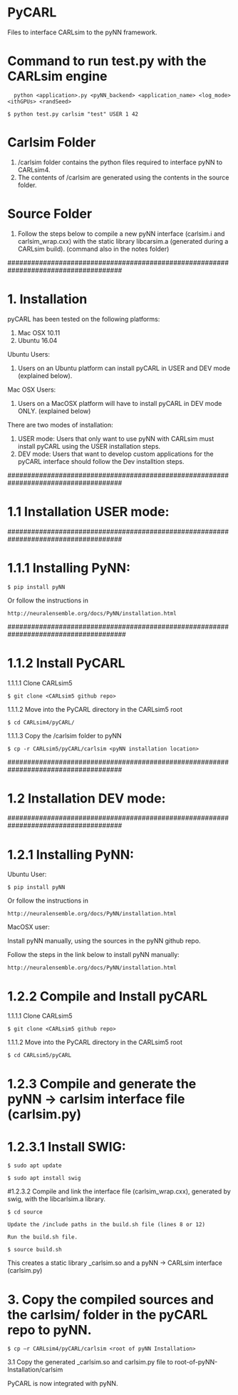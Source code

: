 # PyCARL
Files to interface CARLsim to the pyNN framework.

# Command to run test.py with the CARLsim engine
```
  python <application>.py <pyNN_backend> <application_name> <log_mode> <ithGPUs> <randSeed>

$ python test.py carlsim "test" USER 1 42
```

# Carlsim Folder
1. /carlsim folder contains the python files required to interface pyNN to CARLsim4.
2. The contents of /carlsim are generated using the contents in the source folder. 
 

# Source Folder
1. Follow the steps below to compile a new pyNN interface (carlsim.i and carlsim_wrap.cxx) with the static library libcarsim.a (generated during a
   CARLsim build). (command also in the notes folder)


#####################################################################################  
# 1. Installation 

pyCARL has been tested on the following platforms:
1. Mac OSX 10.11
2. Ubuntu 16.04

Ubuntu Users: 
1. Users on an Ubuntu platform can install pyCARL in USER and DEV mode (explained below). 

Mac OSX Users: 
1. Users on a MacOSX platform will have to install pyCARL in DEV mode ONLY. (explained below)

There are two modes of installation: 
1. USER mode: Users that only want to use pyNN with CARLsim must install pyCARL 
using the USER installation steps. 
2. DEV mode: Users that want to develop custom applications for the pyCARL interface should
follow the Dev installtion steps. 

##################################################################################### 

# 1.1 Installation USER mode: 

##################################################################################### 

# 1.1.1 Installing PyNN:  
```
$ pip install pyNN 
```
Or follow the instructions in  
```
http://neuralensemble.org/docs/PyNN/installation.html 
```

###################################################################################### 

# 1.1.2 Install PyCARL  

1.1.1.1 Clone CARLsim5 
```
$ git clone <CARLsim5 github repo>
```

1.1.1.2 Move into the PyCARL directory in the CARLsim5 root
```
$ cd CARLsim4/pyCARL/ 
```

1.1.1.3 Copy the /carlsim folder to pyNN
```
$ cp -r CARLsim5/pyCARL/carlsim <pyNN installation location>
```

#####################################################################################  


# 1.2 Installation DEV mode: 

#####################################################################################

# 1.2.1 Installing PyNN:  

Ubuntu User:

```
$ pip install pyNN 
```
Or follow the instructions in  
```
http://neuralensemble.org/docs/PyNN/installation.html 
```
MacOSX user:

Install pyNN manually, using the sources in the pyNN github repo. 

Follow the steps in the link below to install pyNN manually:
```
http://neuralensemble.org/docs/PyNN/installation.html
```



# 1.2.2 Compile and Install pyCARL

1.1.1.1 Clone CARLsim5
```
$ git clone <CARLsim5 github repo>
```
1.1.1.2 Move into the PyCARL directory in the CARLsim5 root
```
$ cd CARLsim5/pyCARL
```


# 1.2.3 Compile and generate the pyNN -> carlsim  interface file (carlsim.py) 

# 1.2.3.1 Install SWIG:  
```
$ sudo apt update 

$ sudo apt install swig 
```
 

#1.2.3.2 Compile and link the interface file (carlsim_wrap.cxx), generated by swig, with the libcarlsim.a library.  
```
$ cd source  

Update the /include paths in the build.sh file (lines 8 or 12) 

Run the build.sh file. 

$ source build.sh 
```
This creates a static library _carlsim.so and a pyNN -> CARLsim interface (carlsim.py) 

 
# 3. Copy the compiled sources and the carlsim/ folder in the pyCARL repo to pyNN.  
```
$ cp –r CARLsim4/pyCARL/carlsim <root of pyNN Installation>  
```
3.1 Copy the generated _carlsim.so and carlsim.py file to root-of-pyNN-Installation/carlsim 

 
PyCARL is now integrated with pyNN.  
 

